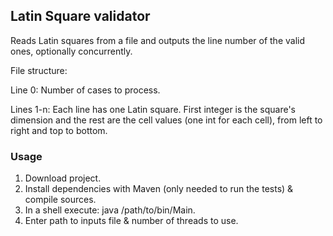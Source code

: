 ## Latin Square validator
Reads Latin squares from a file and outputs the line number of the valid ones, optionally concurrently.

File structure:

Line 0: Number of cases to process.

Lines 1-n: Each line has one Latin square. First integer is the square's dimension
and the rest are the cell values (one int for each cell), from left to right and top to bottom.

### Usage
1. Download project.
2. Install dependencies with Maven (only needed to run the tests) & compile sources.
3. In a shell execute: java /path/to/bin/Main.
4. Enter path to inputs file & number of threads to use.

